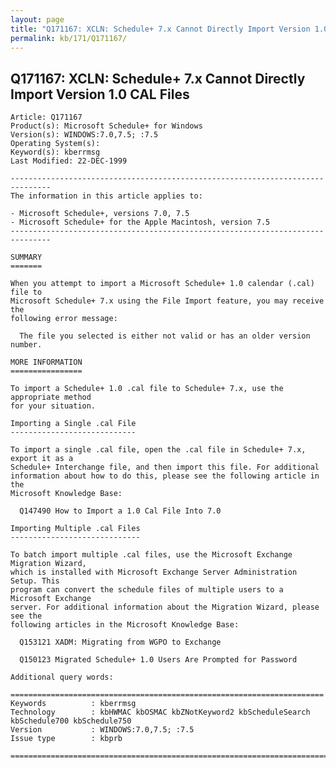 ```yaml
---
layout: page
title: "Q171167: XCLN: Schedule+ 7.x Cannot Directly Import Version 1.0 CAL Files"
permalink: kb/171/Q171167/
---
```


## Q171167: XCLN: Schedule+ 7.x Cannot Directly Import Version 1.0 CAL Files

	Article: Q171167
	Product(s): Microsoft Schedule+ for Windows
	Version(s): WINDOWS:7.0,7.5; :7.5
	Operating System(s): 
	Keyword(s): kberrmsg
	Last Modified: 22-DEC-1999
	
	-------------------------------------------------------------------------------
	The information in this article applies to:
	
	- Microsoft Schedule+, versions 7.0, 7.5 
	- Microsoft Schedule+ for the Apple Macintosh, version 7.5 
	-------------------------------------------------------------------------------
	
	SUMMARY
	=======
	
	When you attempt to import a Microsoft Schedule+ 1.0 calendar (.cal) file to
	Microsoft Schedule+ 7.x using the File Import feature, you may receive the
	following error message:
	
	  The file you selected is either not valid or has an older version number.
	
	MORE INFORMATION
	================
	
	To import a Schedule+ 1.0 .cal file to Schedule+ 7.x, use the appropriate method
	for your situation.
	
	Importing a Single .cal File
	----------------------------
	
	To import a single .cal file, open the .cal file in Schedule+ 7.x, export it as a
	Schedule+ Interchange file, and then import this file. For additional
	information about how to do this, please see the following article in the
	Microsoft Knowledge Base:
	
	  Q147490 How to Import a 1.0 Cal File Into 7.0
	
	Importing Multiple .cal Files
	-----------------------------
	
	To batch import multiple .cal files, use the Microsoft Exchange Migration Wizard,
	which is installed with Microsoft Exchange Server Administration Setup. This
	program can convert the schedule files of multiple users to a Microsoft Exchange
	server. For additional information about the Migration Wizard, please see the
	following articles in the Microsoft Knowledge Base:
	
	  Q153121 XADM: Migrating from WGPO to Exchange
	
	  Q150123 Migrated Schedule+ 1.0 Users Are Prompted for Password
	
	Additional query words:
	
	======================================================================
	Keywords          : kberrmsg 
	Technology        : kbHWMAC kbOSMAC kbZNotKeyword2 kbScheduleSearch kbSchedule700 kbSchedule750
	Version           : WINDOWS:7.0,7.5; :7.5
	Issue type        : kbprb
	
	=============================================================================
	
